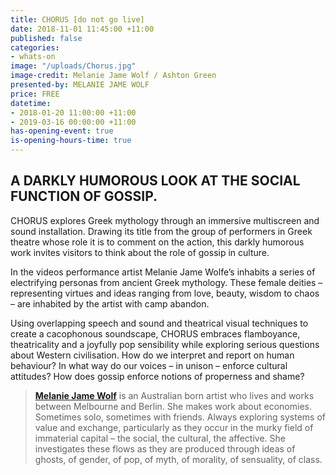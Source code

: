 ```yaml
---
title: CHORUS [do not go live]
date: 2018-11-01 11:45:00 +11:00
published: false
categories:
- whats-on
image: "/uploads/Chorus.jpg"
image-credit: Melanie Jame Wolf / Ashton Green
presented-by: MELANIE JAME WOLF
price: FREE
datetime:
- 2018-01-20 11:00:00 +11:00
- 2019-03-16 00:00:00 +11:00
has-opening-event: true
is-opening-hours-time: true
---
```


## A DARKLY HUMOROUS LOOK AT THE SOCIAL FUNCTION OF GOSSIP. <br>

CHORUS explores Greek mythology through an immersive multiscreen and sound installation. Drawing its title from the group of performers in Greek theatre whose role it is to comment on the action, this darkly humorous work invites visitors to think about the role of gossip in culture. 

In the videos performance artist Melanie Jame Wolfe’s inhabits a series of electrifying personas from ancient Greek mythology. These female deities – representing virtues and ideas ranging from love, beauty, wisdom to chaos – are inhabited by the artist with camp abandon.
 
Using overlapping speech and sound and theatrical visual techniques to create a cacophonous soundscape, CHORUS embraces flamboyance, theatricality and a joyfully pop sensibility while exploring serious questions about Western civilisation. How do we interpret and report on human behaviour? In what way do our voices – in unison – enforce cultural attitudes? How does gossip enforce notions of properness and shame? 


> **[Melanie Jame Wolf](https://www.savage-amusement.com/about-savage-amusement)** is an Australian born artist who lives and works between Melbourne and Berlin. She makes work about economies. Sometimes solo, sometimes with friends. Always exploring systems of value and exchange, particularly as they occur in the murky field of immaterial capital – the social, the cultural, the affective. She investigates these flows as they are produced through ideas of ghosts, of gender, of pop, of myth, of morality, of sensuality, of class.